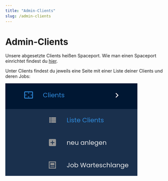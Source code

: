 ```yaml
---
title: "Admin-Clients"
slug: /admin-clients
---
```


# Admin-Clients

Unsere abgesetzte Clients heißen Spaceport. Wie man einen Spaceport einrichtet findest du [hier](https://handbuch.alarmiator.de/?docs=spaceport-client-anlegen).



Unter Clients findest du jeweils eine Seite mit einer Liste deiner Clients und deren Jobs:


![](/img/image-6.png)